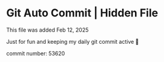 # Git Auto Commit | Hidden File

This file was added Feb 12, 2025

Just for fun and keeping my daily git commit active 🤪

commit number: 53620
